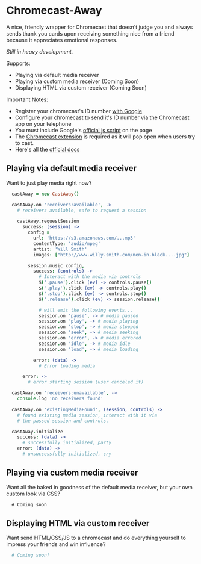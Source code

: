 Chromecast-Away
=====================

A nice, friendly wrapper for Chromecast that doesn't judge you and always sends thank you cards upon receiving something nice from a friend because it appreciates emotional responses.

_Still in heavy development._

Supports:

* Playing via default media receiver
* Playing via custom media receiver (Coming Soon)
* Displaying HTML via custom receiver (Coming Soon)

Important Notes:

* Register your chromecast's ID number [with Google](https://developers.google.com/cast/docs/registration#RegisterDevice)
* Configure your chromecast to send it's ID number via the Chromecast app on your telephone
* You must include Google's [official js script](https://www.gstatic.com/cv/js/sender/v1/cast_sender.js) on the page
* The [Chromecast extension](https://chrome.google.com/webstore/detail/google-cast/boadgeojelhgndaghljhdicfkmllpafd?hl=en) is required as it will pop open when users try to cast.
* Here's all the [official docs](https://developers.google.com/cast/docs/developers)

Playing via default media receiver
------------------------

Want to just play media right now?

```coffee
  castAway = new CastAway()

  castAway.on 'receivers:available', ->
    # receivers available, safe to request a session

    castAway.requestSession
      success: (session) ->
        config =
          url: 'https://s3.amazonaws.com/...mp3'
          contentType: 'audio/mpeg'
          artist: 'Will Smith'
          images: ["http://www.willy-smith.com/men-in-black....jpg"]

        session.music config,
          success: (controls) ->
            # Interact with the media via controls
            $('.pause').click (ev) -> controls.pause()
            $('.play').click (ev) -> controls.play()
            $('.stop').click (ev) -> controls.stop()
            $('.release').click (ev) -> session.release()

            # will emit the following events...
            session.on 'pause', -> # media paused
            session.on 'play', -> # media playing
            session.on 'stop', -> # media stopped
            session.on 'seek', -> # media seeking
            session.on 'error', -> # media errored
            session.on 'idle', -> # media idle
            session.on 'load', -> # media loading

          error: (data) ->
            # Error loading media

      error: ->
        # error starting session (user canceled it)

  castAway.on 'receivers:unavailable', ->
    console.log 'no receivers found'

  castAway.on 'existingMediaFound', (session, controls) ->
    # found existing media session, interact with it via
    # the passed session and controls.

  castAway.initialize
    success: (data) ->
      # successfully initialized, party
    error: (data) ->
      # unsuccessfully initialized, cry
```

Playing via custom media receiver
------------------------

Want all the baked in goodness of the default media receiver, but your own custom look via CSS?

```js
  # Coming soon
```

Displaying HTML via custom receiver
------------------------

Want send HTML/CSS/JS to a chromecast and do everything yourself to impress your friends and win influence?

```coffee
  # Coming soon!
```
